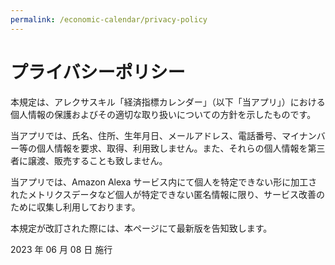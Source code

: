 ```yaml
---
permalink: /economic-calendar/privacy-policy
---
```


# プライバシーポリシー

本規定は、アレクサスキル「経済指標カレンダー」（以下「当アプリ」）における個人情報の保護およびその適切な取り扱いについての方針を示したものです。

当アプリでは、氏名、住所、生年月日、メールアドレス、電話番号、マイナンバー等の個人情報を要求、取得、利用致しません。また、それらの個人情報を第三者に譲渡、販売することも致しません。

当アプリでは、Amazon Alexa サービス内にて個人を特定できない形に加工されたメトリクスデータなど個人が特定できない匿名情報に限り、サービス改善のために収集し利用しております。

本規定が改訂された際には、本ページにて最新版を告知致します。

2023 年 06 月 08 日 施行

